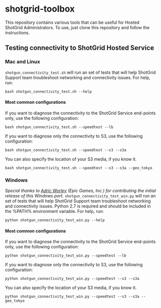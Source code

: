 # shotgrid-toolbox
This repository contains various tools that can be useful for Hosted ShotGrid Administrators. To use, just clone this
repository and follow the instructions.

## Testing connectivity to ShotGrid Hosted Service

### Mac and Linux
`shotgun_connectivity_test.sh` will run an set of tests that will help ShotGrid Support team troubleshoot networking
and connectivity issues. For help, run:

    bash shotgun_connectivity_test.sh --help
    
#### Most common configurations
If you want to diagnose the connectivity to the ShotGrid Service end-points only, use the following configuration:

    bash shotgun_connectivity_test.sh --speedtest --lb

If you want to diagnose only the connectivity to S3, use the following configuration:

    bash shotgun_connectivity_test.sh --speedtest --s3 --s3a
    
You can also specify the location of your S3 media, if you know it.

    bash shotgun_connectivity_test.sh --speedtest --s3 --s3a --geo_tokyo

### Windows
*Special thanks to [Adric Worley](https://github.com/AdricEpic) (Epic Games, Inc.) for contributing the initial release of this Windows port.*
`shotgun_connectivity_test_win.py` will run an set of tests that will help ShotGrid Support team troubleshoot networking
and connectivity issues. Python 2.7 is required and should be included in the %PATH% environment variable. For help, run:

    python shotgun_connectivity_test_win.py --help

#### Most common configurations
If you want to diagnose the connectivity to the ShotGrid Service end-points only, use the following configuration:

    python shotgun_connectivity_test_win.py --speedtest --lb

If you want to diagnose only the connectivity to S3, use the following configuration:

    python shotgun_connectivity_test_win.py --speedtest --s3 --s3a

You can also specify the location of your S3 media, if you know it.

    python shotgun_connectivity_test_win.py --speedtest --s3 --s3a --geo_tokyo
